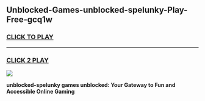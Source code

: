 
## Unblocked-Games-unblocked-spelunky-Play-Free-gcq1w
<h3>
<a href="https://premium76.site?title=unblocked-spelunky&ref=19M">CLICK TO PLAY</a></h3>
<hr>

<h3>
<a href="https://premium76.site?title=unblocked-spelunky&ref=19M">CLICK 2 PLAY</a>
  
</h3>

<a href="https://premium76.site?title=unblocked-spelunky&ref=19M"><img src="https://clearcache.store/games.png"></a>


**unblocked-spelunky games unblocked: Your Gateway to Fun and Accessible Online Gaming**

